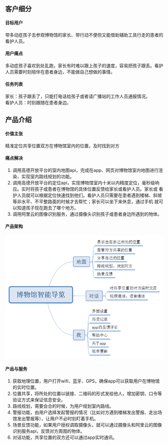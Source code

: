 ## 客户细分
#### 目标用户
带多动症孩子去参观博物馆的家长、带行动不便但又能借助辅助工具行走的患者的看护人员。
#### 用户痛点
多动症孩子喜欢到处乱跑，家长有时难以跟上孩子的速度，容易把孩子跟丢。看护人员需要时刻陪伴在患者身边，不能做自己想做的事情。
#### 任务列表
家长：孩子跟丢了，只能打电话给孩子或者请广播站的工作人员通报情况。  
看护人员：时刻跟随在患者身边。
## 产品介绍
#### 价值主张
精准定位共享位置双方在博物馆室内的位置，及时找到对方
####  痛点解决 
1. 调用高德开放平台的室内地图api，完成在app、网页对博物馆室内地图进行渲染，实现室内路线规划的功能。
2. 调用高德开放平台的定位api，实现博物馆室内十米以内精度定位，毫秒级响应。实时将孩子或患者在博物馆的具体位置反馈给家长或看护人员。家长或
看护人员就可以根据定位快速找到他们。看护人员只需要在患者遇到楼梯、斜坡等非水平、不平整路面的时候才去帮忙；家长可以坐下来休息，通过手机
就可以知道孩子现在跑去了哪个地方。
3. 调用阿里云的图像识别服务，通过摄像头识别孩子或患者身边所遇到的物体。
#### 产品架构
![博物馆智能导览](image/博物馆智能导览.png)
#### 产品与服务
1. 获取地理位置，用户打开wifi、蓝牙、GPS，确保app可以获取用户在博物馆的实时位置。
2. 位置共享，将所处的位置以链接、二维码的形式发给他人，增加密钥、口令等验证方式来保证信息安全。
3. 路线规划，需要会合的时候，为用户规划室内路线。
4. 警报功能，由用户选择发起警报的情况（比如对方遇到楼梯发出警报、走出场馆发出警报等），让用户不必时刻盯着手机。
5. 场景反馈功能，如果用户授权调取摄像头，就可以通过摄像头和阿里云的图像识别服务api，反馈对方周围的物体。
6. 对话功能，共享位置的双方还可以通过app实时通讯。
